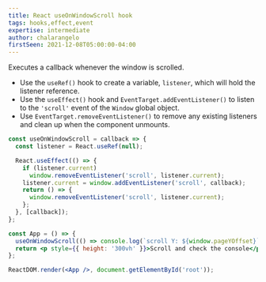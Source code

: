 ```yaml
---
title: React useOnWindowScroll hook
tags: hooks,effect,event
expertise: intermediate
author: chalarangelo
firstSeen: 2021-12-08T05:00:00-04:00
---
```


Executes a callback whenever the window is scrolled.

- Use the `useRef()` hook to create a variable, `listener`, which will hold the listener reference.
- Use the `useEffect()` hook and `EventTarget.addEventListener()` to listen to the `'scroll'` event of the `Window` global object.
- Use `EventTarget.removeEventListener()` to remove any existing listeners and clean up when the component unmounts.

```jsx
const useOnWindowScroll = callback => {
  const listener = React.useRef(null);

  React.useEffect(() => {
    if (listener.current)
      window.removeEventListener('scroll', listener.current);
    listener.current = window.addEventListener('scroll', callback);
    return () => {
      window.removeEventListener('scroll', listener.current);
    };
  }, [callback]);
};
```

```jsx
const App = () => {
  useOnWindowScroll(() => console.log(`scroll Y: ${window.pageYOffset}`));
  return <p style={{ height: '300vh' }}>Scroll and check the console</p>;
};

ReactDOM.render(<App />, document.getElementById('root'));
```
